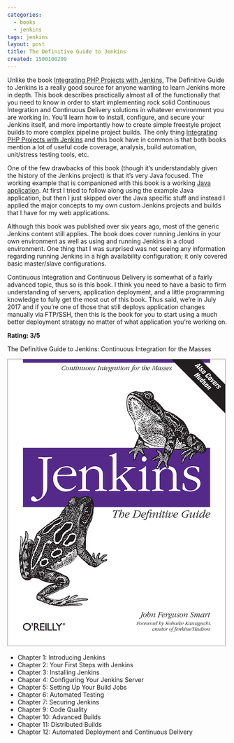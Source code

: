 ```yaml
---
categories:
  - books
  - jenkins
tags: jenkins
layout: post
title: The Definitive Guide to Jenkins
created: 1500100299
---
```


Unlike the book <a href="https://www.rubysecurity.org/Integrating-PHP-Projects-with-Jenkins" target="_blank">Integrating PHP Projects with Jenkins</a>, The Definitive Guide to Jenkins is a really good source for anyone wanting to learn Jenkins more in depth. This book describes practically almost all of the functionally that you need to know in order to start implementing rock solid Continuous Integration and Continuous Delivery solutions in whatever environment you are working in. You’ll learn how to install, configure, and secure your Jenkins itself, and more importantly how to create simple freestyle project builds to more complex pipeline project builds. The only thing <a href="https://www.rubysecurity.org/Integrating-PHP-Projects-with-Jenkins" target="_blank">Integrating PHP Projects with Jenkins</a> and this book have in common is that both books mention a lot of useful code coverage, analysis, build automation, unit/stress testing tools, etc.

One of the few drawbacks of this book (though it’s understandably given the history of the Jenkins project) is that it’s very Java focused. The working example that is companioned with this book is a working <a href="https://github.com/wakaleo/game-of-life" target="_blank">Java application</a>. At first I tried to follow along using the example Java application, but then I just skipped over the Java specific stuff and instead I applied the major concepts to my own custom Jenkins projects and builds that I have for my web applications.

Although this book was published over six years ago, most of the generic Jenkins content still applies.  The book does cover running Jenkins in your own environment as well as using and running Jenkins in a cloud environment. One thing that I was surprised was not seeing any information regarding running Jenkins in a high availability configuration; it only covered basic master/slave configurations.  

Continuous Integration and Continuous Delivery is somewhat of a fairly advanced topic, thus so is this book. I think you need to have a basic to firm understanding of servers, application deployment, and a little programming knowledge to fully get the most out of this book. Thus said, we’re in July 2017 and if you’re one of those that still deploys application changes manually via FTP/SSH, then this is the book for you to start using a much better deployment strategy no matter of what application you’re working on.

**Rating: 3/5**

The Definitive Guide to Jenkins: Continuous Integration for the Masses

<a href="https://www.amazon.com/Jenkins-Definitive-Continuous-Integration-Masses/dp/1449305350/" target="_blank"><img src="/assets/books/definitive-guide-to-jenkins.jpg"></a>

* Chapter 1: Introducing Jenkins
* Chapter 2: Your First Steps with Jenkins
* Chapter 3: Installing Jenkins
* Chapter 4: Configuring Your Jenkins Server
* Chapter 5: Setting Up Your Build Jobs
* Chapter 6: Automated Testing
* Chapter 7: Securing Jenkins
* Chapter 9: Code Quality
* Chapter 10: Advanced Builds
* Chapter 11: Distributed Builds
* Chapter 12: Automated Deployment and Continuous Delivery
